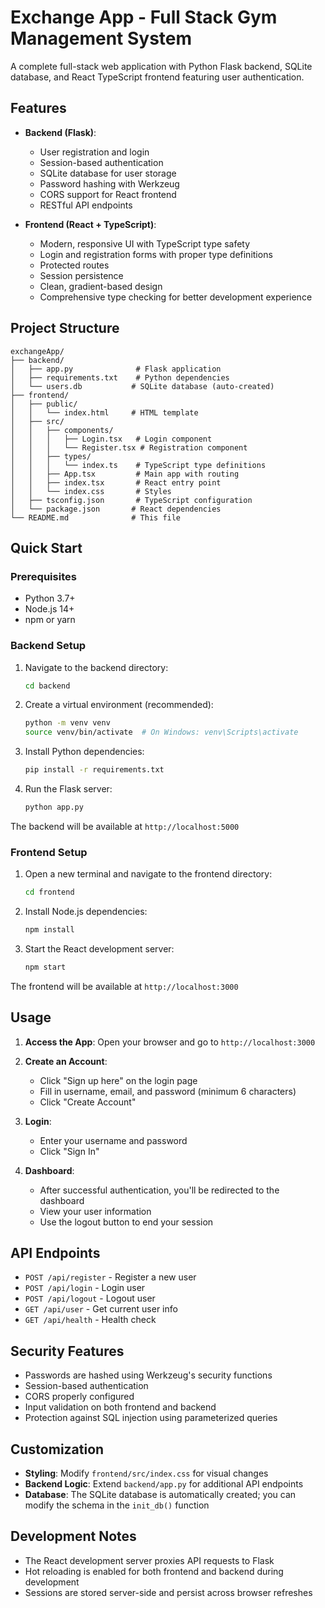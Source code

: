 # Exchange App - Full Stack Gym Management System

A complete full-stack web application with Python Flask backend, SQLite database, and React TypeScript frontend featuring user authentication.

## Features

- **Backend (Flask)**:
  - User registration and login
  - Session-based authentication
  - SQLite database for user storage
  - Password hashing with Werkzeug
  - CORS support for React frontend
  - RESTful API endpoints

- **Frontend (React + TypeScript)**:
  - Modern, responsive UI with TypeScript type safety
  - Login and registration forms with proper type definitions
  - Protected routes
  - Session persistence
  - Clean, gradient-based design
  - Comprehensive type checking for better development experience

## Project Structure

```
exchangeApp/
├── backend/
│   ├── app.py              # Flask application
│   ├── requirements.txt    # Python dependencies
│   └── users.db           # SQLite database (auto-created)
├── frontend/
│   ├── public/
│   │   └── index.html     # HTML template
│   ├── src/
│   │   ├── components/
│   │   │   ├── Login.tsx   # Login component
│   │   │   └── Register.tsx # Registration component
│   │   ├── types/
│   │   │   └── index.ts    # TypeScript type definitions
│   │   ├── App.tsx         # Main app with routing
│   │   ├── index.tsx       # React entry point
│   │   └── index.css       # Styles
│   ├── tsconfig.json       # TypeScript configuration
│   └── package.json       # React dependencies
└── README.md              # This file
```

## Quick Start

### Prerequisites

- Python 3.7+ 
- Node.js 14+
- npm or yarn

### Backend Setup

1. Navigate to the backend directory:
   ```bash
   cd backend
   ```

2. Create a virtual environment (recommended):
   ```bash
   python -m venv venv
   source venv/bin/activate  # On Windows: venv\Scripts\activate
   ```

3. Install Python dependencies:
   ```bash
   pip install -r requirements.txt
   ```

4. Run the Flask server:
   ```bash
   python app.py
   ```

The backend will be available at `http://localhost:5000`

### Frontend Setup

1. Open a new terminal and navigate to the frontend directory:
   ```bash
   cd frontend
   ```

2. Install Node.js dependencies:
   ```bash
   npm install
   ```

3. Start the React development server:
   ```bash
   npm start
   ```

The frontend will be available at `http://localhost:3000`

## Usage

1. **Access the App**: Open your browser and go to `http://localhost:3000`

2. **Create an Account**: 
   - Click "Sign up here" on the login page
   - Fill in username, email, and password (minimum 6 characters)
   - Click "Create Account"

3. **Login**: 
   - Enter your username and password
   - Click "Sign In"

4. **Dashboard**: 
   - After successful authentication, you'll be redirected to the dashboard
   - View your user information
   - Use the logout button to end your session

## API Endpoints

- `POST /api/register` - Register a new user
- `POST /api/login` - Login user
- `POST /api/logout` - Logout user
- `GET /api/user` - Get current user info
- `GET /api/health` - Health check

## Security Features

- Passwords are hashed using Werkzeug's security functions
- Session-based authentication
- CORS properly configured
- Input validation on both frontend and backend
- Protection against SQL injection using parameterized queries

## Customization

- **Styling**: Modify `frontend/src/index.css` for visual changes
- **Backend Logic**: Extend `backend/app.py` for additional API endpoints
- **Database**: The SQLite database is automatically created; you can modify the schema in the `init_db()` function

## Development Notes

- The React development server proxies API requests to Flask
- Hot reloading is enabled for both frontend and backend during development
- Sessions are stored server-side and persist across browser refreshes